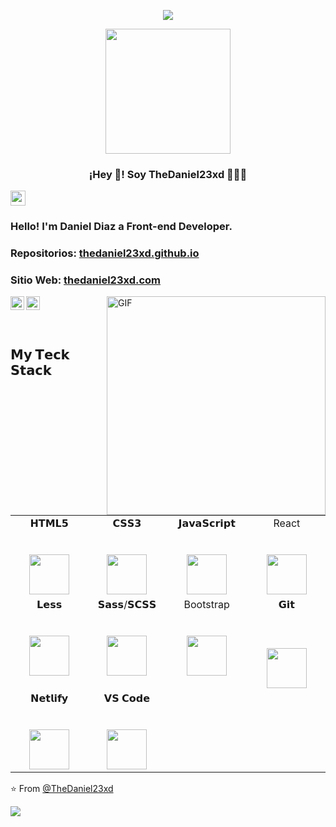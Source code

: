 
<p align="center"><img src="https://i.imgur.com/A6bWGFl.gif"/></p>

<p align="center" width="300">
   <img align="center" width="200" src="https://avatars.githubusercontent.com/u/46628892?s=460&u=4bc1d2de4ad016220fc755df3b32dd8570f3c3a8&v=4" />
   <h3 align="center">¡Hey 👋! Soy TheDaniel23xd 👨🏻‍💻</h3><img src="https://github.com/TheDudeThatCode/TheDudeThatCode/blob/master/Assets/Earth.gif" width="24px">
</p>
    
 

### Hello! I'm Daniel Diaz a Front-end Developer.

### Repositorios: [thedaniel23xd.github.io](https://github.com/TheDaniel23xd/thedaniel23xd.github.io)
### Sitio Web: [thedaniel23xd.com](https://thedaniel23xd.github.io/)

<a href="https://www.linkedin.com/in/daniel-alexander-diaz-carcamo-036a50190">
  <img align="left" alt="Brijesh Dhanani" width="22px" src="https://www.flaticon.es/svg/vstatic/svg/174/174857.svg?token=exp=1615408677~hmac=2f080eb322f90c8e68143520bdc9e41e" />
</a>
<a href="https://www.instagram.com/thedaniel23xd_/">
  <img align="left" alt="Brijesh Dhanani" width="22px" src="https://www.flaticon.es/svg/vstatic/svg/1409/1409946.svg?token=exp=1616079399~hmac=2209e1c03997001d30b9c6c903eb97b0" />
</a>

<img align="right"   alt="GIF"  width="350"   src="https://media.giphy.com/media/836HiJc7pgzy8iNXCn/giphy.gif" /><br><br><br>

  
## 𝗠𝘆 𝗧𝗲𝗰𝗸 𝗦𝘁𝗮𝗰𝗸
<table>
  <tbody>
    <tr valign="top">
      <td width="20%" align="center">
        <span>𝗛𝗧𝗠𝗟𝟱</span><br><br><br>
        <img height="64px" src="https://cdn.svgporn.com/logos/html-5.svg">
      </td>
      <td width="20%" align="center">
        <span>𝗖𝗦𝗦𝟯</span><br><br><br>
        <img height="64px" src="https://cdn.svgporn.com/logos/css-3.svg">
      </td>
      <td width="20%" align="center">
        <span>𝗝𝗮𝘃𝗮𝗦𝗰𝗿𝗶𝗽𝘁</span><br><br><br>
        <img height="64px" src="https://cdn.svgporn.com/logos/javascript.svg">
      </td>
      <td width="20%" align="center">
        <span>React</span><br><br><br>
        <img height="64px" src="https://cdn.svgporn.com/logos/react.svg">
      </td>
    </tr>
    <tr valign="top">
      <td width="20%" align="center">
        <span>𝗟𝗲𝘀𝘀</span><br><br><br>
        <img height="64px" src="https://cdn.svgporn.com/logos/less.svg">
      </td>
      <td width="20%" align="center">
        <span>𝗦𝗮𝘀𝘀/𝗦𝗖𝗦𝗦</span><br><br><br>
        <img height="64px" src="https://cdn.svgporn.com/logos/sass.svg">
      </td>
       <td width="20%" align="center">
        <span>Bootstrap</span><br><br><br>
        <img height="64px" src="https://cdn.svgporn.com/logos/bootstrap.svg">
      </td>
      <td width="20%" align="center">
        <span>𝗚𝗶𝘁</span><br><br><br><br>
        <img height="64px" src="https://cdn.svgporn.com/logos/git-icon.svg">
      </td>
    </tr>
    <tr valign="top">
      <td width="20%" align="center">
        <span>𝗡𝗲𝘁𝗹𝗶𝗳𝘆</span><br><br><br>
        <img height="64px" src="https://cdn.svgporn.com/logos/netlify.svg">
      </td>
       <td width="20%" align="center">
        <span>𝗩𝗦 𝗖𝗼𝗱𝗲</span><br><br><br>
        <img height="64px" src="https://cdn.svgporn.com/logos/visual-studio-code.svg">
      </td>
    </tr>
  </tbody>
</table>

⭐️ From [@TheDaniel23xd](https://github.com/TheDaniel23xd)

<img src="https://imgur.com/rilHVxA.png"/>
